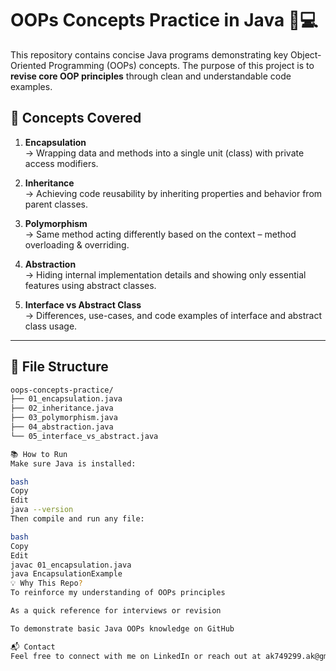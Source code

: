 # OOPs Concepts Practice in Java 🧠💻

This repository contains concise Java programs demonstrating key Object-Oriented Programming (OOPs) concepts. The purpose of this project is to **revise core OOP principles** through clean and understandable code examples.

## 🚀 Concepts Covered

1. **Encapsulation**  
   → Wrapping data and methods into a single unit (class) with private access modifiers.

2. **Inheritance**  
   → Achieving code reusability by inheriting properties and behavior from parent classes.

3. **Polymorphism**  
   → Same method acting differently based on the context – method overloading & overriding.

4. **Abstraction**  
   → Hiding internal implementation details and showing only essential features using abstract classes.

5. **Interface vs Abstract Class**  
   → Differences, use-cases, and code examples of interface and abstract class usage.

---

## 📁 File Structure

```bash
oops-concepts-practice/
├── 01_encapsulation.java
├── 02_inheritance.java
├── 03_polymorphism.java
├── 04_abstraction.java
└── 05_interface_vs_abstract.java

📚 How to Run
Make sure Java is installed:

bash
Copy
Edit
java --version
Then compile and run any file:

bash
Copy
Edit
javac 01_encapsulation.java
java EncapsulationExample
💡 Why This Repo?
To reinforce my understanding of OOPs principles

As a quick reference for interviews or revision

To demonstrate basic Java OOPs knowledge on GitHub

📬 Contact
Feel free to connect with me on LinkedIn or reach out at ak749299.ak@gmail.com
